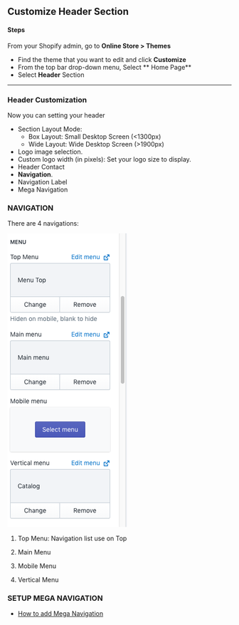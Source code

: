 ## Customize Header Section

#### Steps

From your Shopify admin, go to **Online Store &gt; Themes**

* Find the theme that you want to edit and click **Customize**
* From the top bar drop-down menu, Select ** Home Page**
* Select **Header** Section

---

### Header Customization

Now you can setting your header

* Section Layout Mode:
  * Box Layout: Small Desktop Screen \(&lt;1300px\)
  * Wide Layout: Wide Desktop Screen \(&gt;1900px\)
* Logo image selection.
* Custom logo width \(in pixels\): Set your logo size to display.
* Header Contact 
* **Navigation**.
* Navigation Label
* Mega Navigation

### NAVIGATION

There are 4 navigations:

![](/assets/menu-mediacenter.png)

1. Top Menu: Navigation list use on Top

2. Main Menu

3. Mobile Menu

4. Vertical Menu


### SETUP MEGA NAVIGATION

* [How to add Mega Navigation](/extensions/mega-navigation-setup.md)



